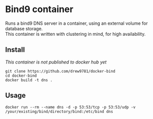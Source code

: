# Bind9 container
Runs a bind9 DNS server in a container, using an external volume for database storage.  
This container is written with clustering in mind, for high availability. 

## Install
*This container is not published to docker hub yet*

```
git clone https://github.com/drew9781/docker-bind
cd docker-bind
docker build -t dns .
```

## Usage

```
docker run --rm --name dns -d -p 53:53/tcp -p 53:53/udp -v /your/existing/bind/directory/bind:/etc/bind dns
```